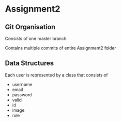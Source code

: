 # Assignment2

## Git Organisation

Consists of one master branch

Contains multiple commits of entire Assignment2 folder

## Data Structures

 Each user is represented by a class that consists of
 - username
 - email
 - password
 - valid
 - id
 - image
 - role

